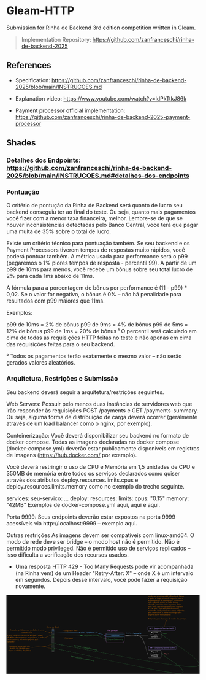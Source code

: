 # Gleam-HTTP

Submission for Rinha de Backend 3rd edition competition written in Gleam.

> Implementation Repository: https://github.com/zanfranceschi/rinha-de-backend-2025

## References

- Specification: https://github.com/zanfranceschi/rinha-de-backend-2025/blob/main/INSTRUCOES.md

- Explanation video: https://www.youtube.com/watch?v=ldPkTtkJ86k

- Payment processor official implementation: https://github.com/zanfranceschi/rinha-de-backend-2025-payment-processor

## Shades

### Detalhes dos Endpoints: https://github.com/zanfranceschi/rinha-de-backend-2025/blob/main/INSTRUCOES.md#detalhes-dos-endpoints

### Pontuação

O critério de pontução da Rinha de Backend será quanto de lucro seu backend conseguiu ter ao final do teste. Ou seja, quanto mais pagamentos você fizer com a menor taxa financeira, melhor. Lembre-se de que se houver inconsistências detectadas pelo Banco Central, você terá que pagar uma multa de 35% sobre o total de lucro.

Existe um critério técnico para pontuação também. Se seu backend e os Payment Processors tiverem tempos de respostas muito rápidos, você poderá pontuar também. A métrica usada para performance será o p99 (pegaremos o 1% piores tempos de resposta - percentil 99). A partir de um p99 de 10ms para menos, vocẽ recebe um bônus sobre seu total lucro de 2% para cada 1ms abaixo de 11ms.

A fórmula para a porcentagem de bônus por performance é (11 - p99) * 0,02. Se o valor for negativo, o bônus é 0% – não há penalidade para resultados com p99 maiores que 11ms.

Exemplos:

p99 de 10ms = 2% de bônus
p99 de 9ms = 4% de bônus
p99 de 5ms = 12% de bônus
p99 de 1ms = 20% de bônus
¹ O percentil será calculado em cima de todas as requisições HTTP feitas no teste e não apenas em cima das requisições feitas para o seu backend.

² Todos os pagamentos terão exatamente o mesmo valor – não serão gerados valores aleatórios.

### Arquitetura, Restrições e Submissão

Seu backend deverá seguir a arquitetura/restrições seguintes.

Web Servers: Possuir pelo menos duas instâncias de servidores web que irão responder às requisições POST /payments e GET /payments-summary. Ou seja, alguma forma de distribuição de carga deverá ocorrer (geralmente através de um load balancer como o nginx, por exemplo).

Conteinerização: Você deverá disponibilizar seu backend no formato de docker compose. Todas as imagens declaradas no docker compose (docker-compose.yml) deverão estar publicamente disponíveis em registros de imagens (https://hub.docker.com/ por exemplo).

Você deverá restringir o uso de CPU e Memória em 1,5 unidades de CPU e 350MB de memória entre todos os serviços declarados como quiser através dos atributos deploy.resources.limits.cpus e deploy.resources.limits.memory como no exemplo do trecho seguinte.

services:
  seu-servico:
    ...
    deploy:
      resources:
        limits:
          cpus: "0.15"
          memory: "42MB"
Exemplos de docker-compose.yml aqui, aqui e aqui.

Porta 9999: Seus endpoints deverão estar expostos na porta 9999 acessíveis via http://localhost:9999 – exemplo aqui.

Outras restrições
As imagens devem ser compatíveis com linux-amd64.
O modo de rede deve ser bridge – o modo host não é permitido.
Não é permitido modo privileged.
Não é permitido uso de serviços replicados – isso dificulta a verificação dos recursos usados.


* Uma resposta HTTP 429 - Too Many Requests pode vir acompanhada (na Rinha vem) de um Header "Retry-After: X" – onde X é um intervalo em segundos. Depois desse intervalo, você pode fazer a requisição novamente.

![rinha_arch_img](docs/rinha_arch.png)
